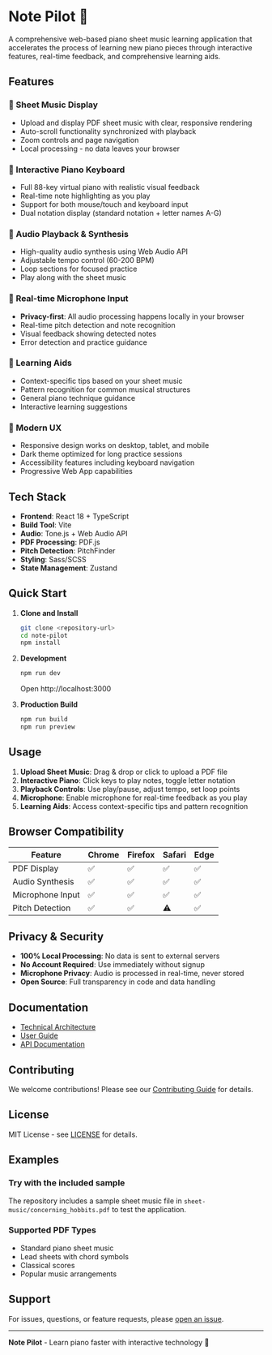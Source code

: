 # Note Pilot 🎹

A comprehensive web-based piano sheet music learning application that accelerates the process of learning new piano pieces through interactive features, real-time feedback, and comprehensive learning aids.

## Features

### 🎼 Sheet Music Display
- Upload and display PDF sheet music with clear, responsive rendering
- Auto-scroll functionality synchronized with playback
- Zoom controls and page navigation
- Local processing - no data leaves your browser

### 🎹 Interactive Piano Keyboard
- Full 88-key virtual piano with realistic visual feedback
- Real-time note highlighting as you play
- Support for both mouse/touch and keyboard input
- Dual notation display (standard notation + letter names A-G)

### 🎵 Audio Playback & Synthesis
- High-quality audio synthesis using Web Audio API
- Adjustable tempo control (60-200 BPM)
- Loop sections for focused practice
- Play along with the sheet music

### 🎤 Real-time Microphone Input
- **Privacy-first**: All audio processing happens locally in your browser
- Real-time pitch detection and note recognition
- Visual feedback showing detected notes
- Error detection and practice guidance

### 🧠 Learning Aids
- Context-specific tips based on your sheet music
- Pattern recognition for common musical structures
- General piano technique guidance
- Interactive learning suggestions

### 📱 Modern UX
- Responsive design works on desktop, tablet, and mobile
- Dark theme optimized for long practice sessions
- Accessibility features including keyboard navigation
- Progressive Web App capabilities

## Tech Stack

- **Frontend**: React 18 + TypeScript
- **Build Tool**: Vite
- **Audio**: Tone.js + Web Audio API
- **PDF Processing**: PDF.js
- **Pitch Detection**: PitchFinder
- **Styling**: Sass/SCSS
- **State Management**: Zustand

## Quick Start

1. **Clone and Install**
   ```bash
   git clone <repository-url>
   cd note-pilot
   npm install
   ```

2. **Development**
   ```bash
   npm run dev
   ```
   Open http://localhost:3000

3. **Production Build**
   ```bash
   npm run build
   npm run preview
   ```

## Usage

1. **Upload Sheet Music**: Drag & drop or click to upload a PDF file
2. **Interactive Piano**: Click keys to play notes, toggle letter notation
3. **Playback Controls**: Use play/pause, adjust tempo, set loop points
4. **Microphone**: Enable microphone for real-time feedback as you play
5. **Learning Aids**: Access context-specific tips and pattern recognition

## Browser Compatibility

| Feature | Chrome | Firefox | Safari | Edge |
|---------|--------|---------|--------|------|
| PDF Display | ✅ | ✅ | ✅ | ✅ |
| Audio Synthesis | ✅ | ✅ | ✅ | ✅ |
| Microphone Input | ✅ | ✅ | ✅ | ✅ |
| Pitch Detection | ✅ | ✅ | ⚠️ | ✅ |

## Privacy & Security

- **100% Local Processing**: No data is sent to external servers
- **No Account Required**: Use immediately without signup
- **Microphone Privacy**: Audio is processed in real-time, never stored
- **Open Source**: Full transparency in code and data handling

## Documentation

- [Technical Architecture](./docs/TECH_STACK.md)
- [User Guide](./docs/README.md)
- [API Documentation](./docs/API.md)

## Contributing

We welcome contributions! Please see our [Contributing Guide](./docs/CONTRIBUTING.md) for details.

## License

MIT License - see [LICENSE](./LICENSE) for details.

## Examples

### Try with the included sample
The repository includes a sample sheet music file in `sheet-music/concerning_hobbits.pdf` to test the application.

### Supported PDF Types
- Standard piano sheet music
- Lead sheets with chord symbols
- Classical scores
- Popular music arrangements

## Support

For issues, questions, or feature requests, please [open an issue](https://github.com/your-repo/note-pilot/issues).

---

**Note Pilot** - Learn piano faster with interactive technology 🚀
